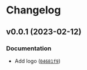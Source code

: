# Changelog

<!--next-version-placeholder-->

## v0.0.1 (2023-02-12)
### Documentation
* Add logo ([`04681f9`](https://github.com/estripling/sparkit/commit/04681f9d4d70c86e27011ade9ac9393f416beb0f))
